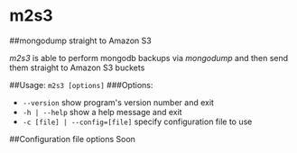 m2s3
====
##mongodump straight to Amazon S3

*m2s3* is able to perform mongodb backups via *mongodump*
and then send them straight to Amazon S3 buckets

##Usage:
`m2s3 [options]`
###Options:
* `--version` show program's version number and exit
* `-h | --help` show a help message and exit
* `-c [file] | --config=[file]` specify configuration file to use


##Configuration file options
Soon